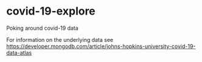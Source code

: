 # covid-19-explore
Poking around covid-19 data

For information on the underlying data see https://developer.mongodb.com/article/johns-hopkins-university-covid-19-data-atlas
